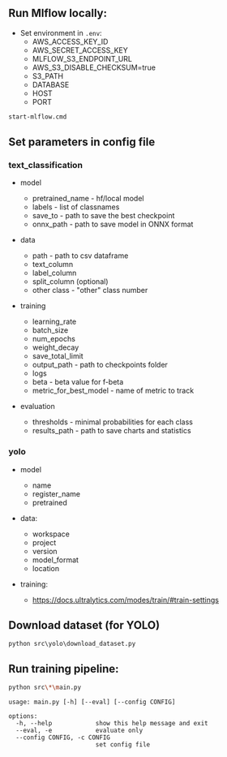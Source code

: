 ## Run Mlflow locally:
* Set environment in `.env`:
  * AWS_ACCESS_KEY_ID
  * AWS_SECRET_ACCESS_KEY
  * MLFLOW_S3_ENDPOINT_URL
  * AWS_S3_DISABLE_CHECKSUM=true
  * S3_PATH
  * DATABASE
  * HOST
  * PORT
```bash
start-mlflow.cmd
```
## Set parameters in config file
### text_classification
* model
  * pretrained_name - hf/local model
  * labels - list of classnames
  * save_to - path to save the best checkpoint
  * onnx_path - path to save model in ONNX format

* data
  * path - path to csv dataframe
  * text_column
  * label_column
  * split_column (optional)
  * other class - "other" class number

* training 
  * learning_rate 
  * batch_size 
  * num_epochs 
  * weight_decay 
  * save_total_limit 
  * output_path - path to checkpoints folder 
  * logs 
  * beta - beta value for f-beta 
  * metric_for_best_model - name of metric to track

* evaluation
  * thresholds - minimal probabilities for each class 
  * results_path - path to save charts and statistics

### yolo
* model
  * name
  * register_name
  * pretrained

* data:
  * workspace
  * project
  * version
  * model_format
  * location

* training: 
  * https://docs.ultralytics.com/modes/train/#train-settings

## Download dataset (for YOLO)
```commandline
python src\yolo\download_dataset.py
```

## Run training pipeline:

```bash
python src\*\main.py
```
```        
usage: main.py [-h] [--eval] [--config CONFIG]

options:
  -h, --help            show this help message and exit
  --eval, -e            evaluate only
  --config CONFIG, -c CONFIG
                        set config file
```
